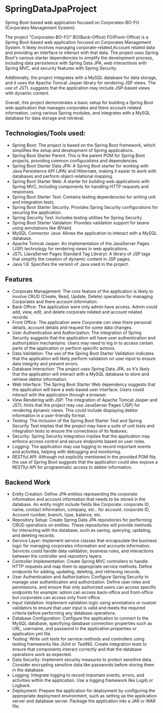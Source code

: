 # SpringDataJpaProject

Spring Boot-based web application focused on Corporates-BO-FO (Corporates Management System).

The project "Corporates-BO-FO" BO(Back-Office) FO(Front-Office) is a Spring Boot-based web application focused on Corporates Management System. It likely involves managing corporate-related,Account related data and providing an interface to interact with that data. The project uses Spring Boot's various starter dependencies to simplify the development process, including data persistence with Spring Data JPA, web interactions with Spring MVC, and security features with Spring Security.

Additionally, the project integrates with a MySQL database for data storage, and it uses the Apache Tomcat Jasper library for rendering JSP views. The use of JSTL suggests that the application may include JSP-based views with dynamic content.

Overall, this project demonstrates a basic setup for building a Spring Boot web application that manages corporates and there account related information, using various Spring modules, and integrates with a MySQL database for data storage and retrieval.

## Technologies/Tools used:
- Spring Boot: The project is based on the Spring Boot framework, which simplifies the setup and development of Spring applications.
- Spring Boot Starter Parent: This is the parent POM for Spring Boot projects, providing common configurations and dependencies.
- Spring Boot Starter Data JPA: A Spring Boot starter for working with Java Persistence API (JPA) and Hibernate, making it easier to work with databases and perform object-relational mapping.
- Spring Boot Starter Web: A starter for building web applications with Spring MVC, including components for handling HTTP requests and responses.
- Spring Boot Starter Test: Contains testing dependencies for writing unit and integration tests.
- Spring Boot Starter Security: Provides Spring Security configurations for securing the application.
- Spring Security Test: Includes testing utilities for Spring Security.
- Spring Boot Starter Validation: Provides validation support for beans using annotations like @Valid.
- MySQL Connector Java: Allows the application to interact with a MySQL database.
- Apache Tomcat Jasper: An implementation of the JavaServer Pages (JSP) technology for rendering views in web applications.
- JSTL (JavaServer Pages Standard Tag Library): A library of JSP tags that simplify the creation of dynamic content in JSP pages.
- Java 1.8: Specifies the version of Java used in the project.
## Features
- Corporate Management: The core feature of the application is likely to involve CRUD (Create, Read, Update, Delete) operations for managing Corporates and there account information.
- Back Office: The application were only admin have access. Admin could add, view, edit, and delete corporate related and account related records.
- Front Office: The application were Corporate can view there personal details, account details and request for some data changes.
- User Authentication and Authorization: The integration of Spring Security suggests that the application will have user authentication and authorization mechanisms. Users may need to log in to access certain parts of the application or perform specific actions.
- Data Validation: The use of the Spring Boot Starter Validation indicates that the application will likely perform validation on user input to ensure data integrity and prevent errors.
- Database Interaction: The project uses Spring Data JPA, so it's likely that the application will interact with a MySQL database to store and retrieve debtor information.
- Web Interface: The Spring Boot Starter Web dependency suggests that the application will have a web-based user interface. Users could interact with the application through a browser.
- View Rendering with JSP: The integration of Apache Tomcat Jasper and JSTL hints that the project may use JavaServer Pages (JSP) for rendering dynamic views. This could include displaying debtor information in a user-friendly format.
- Testing: The inclusion of the Spring Boot Starter Test and Spring Security Test implies that the project may have a suite of unit tests and integration tests to ensure the correctness of its features.
- Security: Spring Security integration implies that the application may enforce access control and secure endpoints based on user roles.
- Logging: The application may use logging to record important events and activities, helping with debugging and monitoring.
- RESTful API: Although not explicitly mentioned in the provided POM file, the use of Spring Boot suggests that the application could also expose a RESTful API for programmatic access to debtor information.
## Backend Work
- Entity Creation: Define JPA entities representing the corporate information and account information that needs to be stored in the database. An entity might include fields like Corporate: corporate ID, name, contact information, company, etc.. for account: corporate ID, Account number, branch, type, balance, etc.
- Repository Setup: Create Spring Data JPA repositories for performing CRUD operations on entities. These repositories will provide methods for interacting with the database, such as saving, querying, updating, and deleting records.
- Service Layer: Implement service classes that encapsulate the business logic for managing corporates information and accounts information. Services could handle data validation, business rules, and interactions between the controller and repository layers.
- Controller Implementation: Create Spring MVC controllers to handle HTTP requests and map them to appropriate service methods. Define endpoints for adding, updating, deleting, and retrieving records.
- User Authentication and Authorization: Configure Spring Security to manage user authentication and authorization. Define user roles and permissions, and ensure that only authorized users can access specific endpoints for example: admin can access back-office and front-office but corporates can access only front-office.
- Input Validation: Implement validation logic using annotations or custom validators to ensure that user input is valid and meets the required criteria before performing any database operations.
- Database Configuration: Configure the application to connect to the MySQL database, specifying database connection properties such as URL, username, and password in the application.properties or application.yml file.
- Testing: Write unit tests for service methods and controllers using testing frameworks like JUnit or TestNG. Create integration tests to ensure that components interact correctly and that the database operations work as expected.
- Data Security: Implement security measures to protect sensitive data. Consider encrypting sensitive data like passwords before storing them in the database.
- Logging: Integrate logging to record important events, errors, and activities within the application. Use a logging framework like Log4j or Logback.
- Deployment: Prepare the application for deployment by configuring the appropriate deployment environment, such as setting up the application server and database server. Package the application into a JAR or WAR file.
